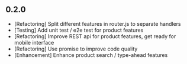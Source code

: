 ## 0.2.0
- [Refactoring] Split different features in router.js to separate handlers
- [Testing] Add unit test / e2e test for product features
- [Refactoring] Improve REST api for product features, get ready for mobile interface
- [Refactoring] Use promise to improve code quality
- [Enhancement] Enhance product search / type-ahead features
